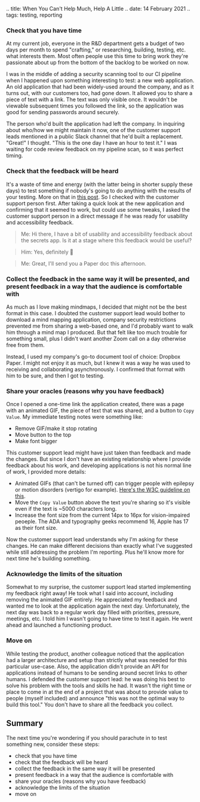 .. title: When You Can't Help Much, Help A Little
.. date: 14 February 2021
.. tags: testing, reporting


### Check that you have time

At my current job, everyone in the R&D department gets a budget of two days per month to spend "crafting," or researching, building, testing, etc. what interests them. Most often people use this time to bring work they're passionate about up from the bottom of the backlog to be worked on now.

I was in the middle of adding a security scanning tool to our CI pipeline when I happened upon something interesting to test: a new web application. An old application that had been widely-used around the company, and as it turns out, with our customers too, had gone down. It allowed you to share a piece of text with a link. The text was only visible once. It wouldn't be viewable subsequent times you followed the link, so the application was good for sending passwords around securely. 

The person who'd built the application had left the company. In inquiring about who/how we might maintain it now, one of the customer support leads mentioned in a public Slack channel that he'd built a replacement. "Great!" I thought. "This is the one day I have an hour to test it." I was waiting for code review feedback on my pipeline scan, so it was perfect timing.

### Check that the feedback will be heard

It's a waste of time and energy (with the latter being in shorter supply these days) to test something if nobody's going to do anything with the results of your testing. More on that in [this post](https://elizabethzagroba.com/posts/2020/2020-05-24_if_a_test_falls_in_a_forest/). So I checked with the customer support person first. After taking a quick look at the new application and confirming that it seemed to work, but could use some tweaks, I asked the customer support person in a direct message if he was ready for usability and accessibility feedback. 

> Me: Hi there, I have a bit of usability and accessibility feedback about the secrets app. Is it at a stage where this feedback would be useful?

> Him: Yes, definitely 🙂

> Me: Great, I'll send you a Paper doc this afternoon.

### Collect the feedback in the same way it will be presented, and present feedback in a way that the audience is comfortable with

As much as I love making mindmaps, I decided that might not be the best format in this case. I doubted the customer support lead would bother to download a mind mapping application, company security restrictions prevented me from sharing a web-based one, and I'd probably want to walk him through a mind map I produced. But that felt like too much trouble for something small, plus I didn't want another Zoom call on a day otherwise free from them. 

Instead, I used my company's go-to document tool of choice: Dropbox Paper. I might not enjoy it as much, but I knew it was a way he was used to receiving and collaborating asynchronously. I confirmed that format with him to be sure, and then I got to testing. 

### Share your oracles (reasons why you have feedback)

Once I opened a one-time link the application created, there was a page with an animated GIF, the piece of text that was shared, and a button to `Copy Value`. My immediate testing notes were something like:

- Remove GIF/make it stop rotating
- Move button to the top
- Make font bigger

This customer support lead might have just taken than feedback and made the changes. But since I don't have an existing relationship where I provide feedback about his work, and developing applications is not his normal line of work, I provided more details: 

- Animated GIFs (that can't be turned off) can trigger people with epilepsy or motion disorders (vertigo for example). [Here's the W3C guideline on this](https://www.w3.org/WAI/tips/designing/#provide-controls-for-content-that-starts-automatically). 
- Move the `Copy Value` button above the text you're sharing so it's visible even if the text is ~5000 characters long.
- Increase the font size from the current 14px to 16px for vision-impaired peoeple. The ADA and typography geeks recommend 16, Apple has 17 as their font size. 

Now the customer support lead  understands why I'm asking for these changes. He can make different decisions than exactly what I've suggested while still addressing the problem I'm reporting. Plus he'll know more for next time he's building something. 

### Acknowledge the limits of the situation

Somewhat to my surprise, the customer support lead  started implementing my feedback right away! He took what I said into account, including removing the animated GIF entirely. He appreciated my feedback and wanted me to look at the application again the next day. Unfortunately, the next day was back to a regular work day filled with priorities, pressure, meetings, etc. I told him I wasn't going to have time to test it again. He went ahead and launched a functioning product. 

### Move on

While testing the product, another colleague noticed that the application had a larger architecture and setup than strictly what was needed for this particular use-case. Also, the application didn't provide an API for applications instead of humans to be sending around secret links to other humans. I defended the customer support lead: he was doing his best to solve his problem with the tools and skills he had. It wasn't the right time or place to come in at the end of a project that was about to provide value to people (myself included) and announce "this was not the optimal way to build this tool." You don't have to share all the feedback you collect. 

## Summary
The next time you're wondering if you should parachute in to test something new, consider these steps: 

- check that you have time
- check that the feedback will be heard
- collect the feedback in the same way it will be presented
- present feedback in a way that the audience is comfortable with
- share your oracles (reasons why you have feedback)
- acknowledge the limits of the situation
- move on
